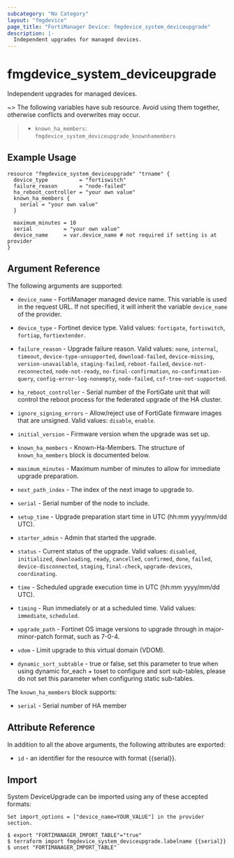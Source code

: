 ```yaml
---
subcategory: "No Category"
layout: "fmgdevice"
page_title: "FortiManager Device: fmgdevice_system_deviceupgrade"
description: |-
  Independent upgrades for managed devices.
---
```


# fmgdevice_system_deviceupgrade
Independent upgrades for managed devices.

~> The following variables have sub resource. Avoid using them together, otherwise conflicts and overwrites may occur.
>- `known_ha_members`: `fmgdevice_system_deviceupgrade_knownhamembers`



## Example Usage

```hcl
resource "fmgdevice_system_deviceupgrade" "trname" {
  device_type          = "fortiswitch"
  failure_reason       = "node-failed"
  ha_reboot_controller = "your own value"
  known_ha_members {
    serial = "your own value"
  }

  maximum_minutes = 10
  serial          = "your own value"
  device_name     = var.device_name # not required if setting is at provider
}
```

## Argument Reference


The following arguments are supported:

* `device_name` - FortiManager managed device name. This variable is used in the request URL. If not specified, it will inherit the variable `device_name` of the provider.

* `device_type` - Fortinet device type. Valid values: `fortigate`, `fortiswitch`, `fortiap`, `fortiextender`.

* `failure_reason` - Upgrade failure reason. Valid values: `none`, `internal`, `timeout`, `device-type-unsupported`, `download-failed`, `device-missing`, `version-unavailable`, `staging-failed`, `reboot-failed`, `device-not-reconnected`, `node-not-ready`, `no-final-confirmation`, `no-confirmation-query`, `config-error-log-nonempty`, `node-failed`, `csf-tree-not-supported`.

* `ha_reboot_controller` - Serial number of the FortiGate unit that will control the reboot process for the federated upgrade of the HA cluster.
* `ignore_signing_errors` - Allow/reject use of FortiGate firmware images that are unsigned. Valid values: `disable`, `enable`.

* `initial_version` - Firmware version when the upgrade was set up.
* `known_ha_members` - Known-Ha-Members. The structure of `known_ha_members` block is documented below.
* `maximum_minutes` - Maximum number of minutes to allow for immediate upgrade preparation.
* `next_path_index` - The index of the next image to upgrade to.
* `serial` - Serial number of the node to include.
* `setup_time` - Upgrade preparation start time in UTC (hh:mm yyyy/mm/dd UTC).
* `starter_admin` - Admin that started the upgrade.
* `status` - Current status of the upgrade. Valid values: `disabled`, `initialized`, `downloading`, `ready`, `cancelled`, `confirmed`, `done`, `failed`, `device-disconnected`, `staging`, `final-check`, `upgrade-devices`, `coordinating`.

* `time` - Scheduled upgrade execution time in UTC (hh:mm yyyy/mm/dd UTC).
* `timing` - Run immediately or at a scheduled time. Valid values: `immediate`, `scheduled`.

* `upgrade_path` - Fortinet OS image versions to upgrade through in major-minor-patch format, such as 7-0-4.
* `vdom` - Limit upgrade to this virtual domain (VDOM).
* `dynamic_sort_subtable` - true or false, set this parameter to true when using dynamic for_each + toset to configure and sort sub-tables, please do not set this parameter when configuring static sub-tables.

The `known_ha_members` block supports:

* `serial` - Serial number of HA member


## Attribute Reference

In addition to all the above arguments, the following attributes are exported:
* `id` - an identifier for the resource with format {{serial}}.

## Import

System DeviceUpgrade can be imported using any of these accepted formats:
```
Set import_options = ["device_name=YOUR_VALUE"] in the provider section.

$ export "FORTIMANAGER_IMPORT_TABLE"="true"
$ terraform import fmgdevice_system_deviceupgrade.labelname {{serial}}
$ unset "FORTIMANAGER_IMPORT_TABLE"
```

